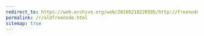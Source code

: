 ```yaml
---
redirect_to: https://web.archive.org/web/20160218220505/http://freenode.net
permalink: /r/oldfreenode.html
sitemap: true
---
```

